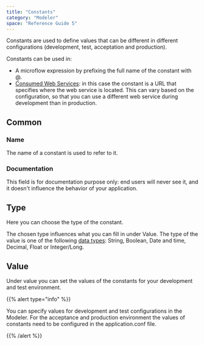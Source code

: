 ```yaml
---
title: "Constants"
category: "Modeler"
space: "Reference Guide 5"
---
```



Constants are used to define values that can be different in different configurations (development, test, acceptation and production).

Constants can be used in:

*   A microflow expression by prefixing the full name of the constant with @.
*   [Consumed Web Services](consumed-web-services): in this case the constant is a URL that specifies where the web service is located. This can vary based on the configuration, so that you can use a different web service during development than in production.

## Common

### Name

The name of a constant is used to refer to it.

### Documentation

This field is for documentation purpose only: end users will never see it, and it doesn't influence the behavior of your application.

## Type

Here you can choose the type of the constant.

The chosen type influences what you can fill in under Value. The type of the value is one of the following [data types](data-types): String, Boolean, Date and time, Decimal, Float or Integer/Long.

## Value

Under value you can set the values of the constants for your development and test environment.

{{% alert type="info" %}}

You can specify values for development and test configurations in the Modeler. For the acceptance and production environment the values of constants need to be configured in the application.conf file.

{{% /alert %}}
